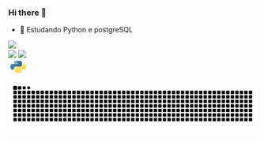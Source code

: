 ### Hi there 👋

- 🌱 Estudando Python e postgreSQL


<div>
  <a href="https://www.linkedin.com/in/aelson-carvalho-40690223a/" target="_blank"><img src="https://img.shields.io/badge/-LinkedIn-%230077B5?style=for-the-badge&logo=linkedin&logoColor=white" target="_blank"></a> 
</div>

<div>
  <img height="170em" src="https://github-readme-stats.vercel.app/api?username=AelsonCF&show_icons=true&theme=tokyonight"/>
  <img height="170em" src="https://github-readme-stats.vercel.app/api/top-langs/?username=AelsonCF&how_icons=true&theme=tokyonight"/>
</div>

<div>
  <img align="center" alt="Python" height="30" width="40" src="https://raw.githubusercontent.com/devicons/devicon/master/icons/python/python-original.svg">
  
  ![Snake animation](https://github.com/AelsonCF/AelsonCF/blob/output/github-contribution-grid-snake.svg)
</div>
